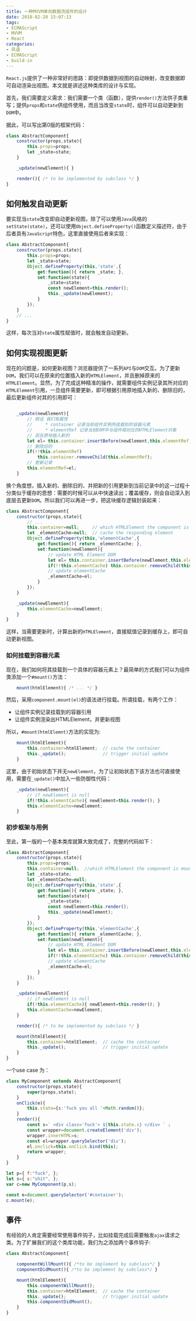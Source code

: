 ```yaml
---
title: 一种MVVM单向数据流组件的设计
date: 2018-02-20 15:07:13
tags:
- ECMAScript
- MVVM 
- React
categories:
- 风语
- ECMAScript
- build-in
---
```


`React.js`提供了一种非常好的思路：即提供数据到视图的自动映射，改变数据即可自动渲染出视图。本文就是讲述这种类库的设计与实现。

首先，我们需要定义需求：我们需要一个类（函数），提供`render()`方法供子类重写；提供`props`和`state`供组件使用，而且当改变`state`时，组件可以自动更新到`DOM`中。

据此，可以写出第0版的框架代码：
```javascript
class AbstractComponent{
    constructor(props,state){
        this.props=props;
        let _state=state;
    }

    _update(newElement){ }

    render(){ /* to be implemented by subclass */ }
}
```
<!--more-->

## 如何触发自动更新

要实现当`state`改变即自动更新视图，除了可以使用`Java`风格的`setState(state)`，还可以使用`Object.defineProperty()`函数定义描述符，由于后者具有`JavaScript`特色，这里直接使用后者来实现：
```javascript
class AbstractComponent{
    constructor(props,state){
        this.props=props;
        let _state=state;
        Object.defineProperty(this,'state',{
            get:function(){ return _state; },
            set:function(state){
                _state=state;
                const newElement=this.render();
                this._update(newElement);
            }
        });
    }
    // ...
}
```
这样，每次当对`state`属性赋值时，就会触发自动更新。

## 如何实现视图更新

现在的问题是，如何更新视图？浏览器提供了一系列`API`与`DOM`交互。为了更新`DOM`，我们可以在原来的位置插入新的`HTMLElement`，并且删掉原来的`HTMLElement`。显然，为了完成这种精准的操作，就需要组件实例记录其所对应的`HTMLElement`引用，一旦组件需要更新，即可根据引用原地插入新的、删除旧的，最后更新组件对其的引用即可：
```javascript

    _update(newElement){
        // 假设 我们有属性
        //     * container 记录当前组件实例所挂载到的容器元素
        //     * elementRef 记录当前DOM中与组件相对应的HTMLElement对象
        // 现在原地插入新的
        let el= this.container.insertBefore(newElement,this.elementRef);
        // 删除旧的
        if(!!this.elementRef) 
            this.container.removeChild(this.elementRef); 
        // 更新记录
        this.elementRef=el; 
    }
```
换个角度想，插入新的、删除旧的、并把新的引用更新到当前记录中的这一过程十分类似于缓存的思想：需要的时候可以从中快速读出；覆盖缓存，则会自动深入到底层去更新`DOM`。所以我们可以再进一步，把这块缓存逻辑封装起来：
```javascript
class AbstractComponent{
    constructor(props,state){
        // ...
        this.container=null;     // which HTMLElement the component is mounted at 
        let _elementCache=null;  // cache the responding element
        Object.defineProperty(this,'elementCache',{
            get:function(){ return _elementCache; },
            set:function(newElement){
                // update HTML Element DOM
                let el= this.container.insertBefore(newElement,this.elementCache);
                if(!!this.elementCache) this.container.removeChild(this.elementCache); 
                // update elementCache
                _elementCache=el; 
            }
        });
    }

    _update(newElement){
        this.elementCache=newElement;
    }
}
```
这样，当需要更新时，计算出新的`HTMLElement`，直接赋值记录到缓存上，即可自动更新视图。

### 如何挂载到容器元素

现在，我们如何将其挂载到一个具体的容器元素上？最简单的方式我们可以为组件类添加一个`#mount()`方法：
```javascript
    mount(htmlElement){ /* ... */ }
```
然后，采用`component.mount(el)`的语法进行挂载。所谓挂载，有两个工作：
* 让组件实例记录挂载到的容器引用
* 让组件实例渲染出HTMLElement，并更新视图

所以，`#mount(htmlElemnt)`方法的实现为:
```javascript
    mount(htmlElement){
        this.container=htmlElement;  // cache the container
        this._update();              // trigger initial update 
    }
```
这里，由于初始状态下并无`newElement`，为了让初始状态下该方法也可直接使用，需要在`_update()`中加入一些防御性代码：
```javascript
    _update(newElement){
        // if newElement is null
        if(!this.elementCache){ newElement=this.render(); }
        this.elementCache=newElement;
    }
```

### 初步框架与用例

至此，第一版的一个基本类库就算大致完成了，完整的代码如下：
```javascript
class AbstractComponent{
    constructor(props,state){
        this.props=props;
        this.container=null;  //which HTMLElement the component is mounted at 
        let _state=state;
        let _elementCache=null;
        Object.defineProperty(this,'state',{
            get:function(){ return _state; },
            set:function(state){
                _state=state;
                const newElement=this.render();
                this._update(newElement);
            }
        });
        Object.defineProperty(this,'elementCache',{
            get:function(){ return _elementCache; },
            set:function(newElement){
                // update HTML Element DOM
                let el= this.container.insertBefore(newElement,this.elementCache);
                if(!!this.elementCache) this.container.removeChild(this.elementCache); 
                // update elementCache
                _elementCache=el; 
            }
        });
    }

    _update(newElement){
        // if newElement is null
        if(!this.elementCache){ newElement=this.render(); }
        this.elementCache=newElement;
    }

    render(){ /* to be implemented by subclass */ }

    mount(htmlElement){
        this.container=htmlElement;  // cache the container
        this._update();              // trigger initial update 
    }
}
```
一个use case 为：
```javascript
class MyComponent extends AbstractComponent{
    constructor(props,state){
        super(props,state);
    }
    onClick(e){
        this.state={s:'fuck you all '+Math.random()};
    }
    render(){
        const s=` <div class='fuck'> ${this.state.s} </div> ` ;
        const wrapper=document.createElement('div');
        wrapper.innerHTML=s;
        const el=wrapper.querySelector('div');
        el.onclick=this.onClick.bind(this);
        return wrapper;
    }
}

let p={ f:"fuck", };
let s={ s:"shit", };
var c=new MyComponent(p,s);

const e=document.querySelector('#container');
c.mount(e);
```

## 事件

有经验的人肯定需要经常使用事件钩子，比如挂载完成后需要触发`ajax`请求之类。为了扩展我们的这个类库功能，我们为之添加两个事件钩子:
```javascript
class AbstractComponent{

    componentWillMount(){ /*to be implement by subclass*/ }
    componentDidMount(){ /*to be implement by subclass*/ }

    mount(htmlElement){
        this.componentWillMount();
        this.container=htmlElement;  // cache the container
        this._update();              // trigger initial update 
        this.componentDidMount();
    }
}
```